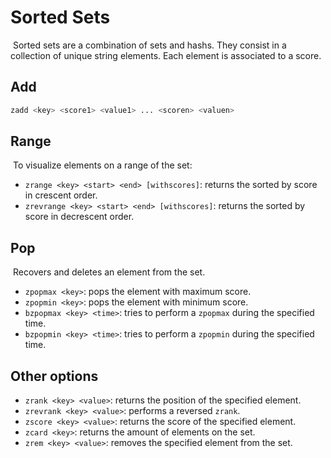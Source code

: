 # Sorted Sets

​	Sorted sets are a combination of sets and hashs. They consist in a collection of unique string elements. Each element is associated to a score.

## Add

```bash
zadd <key> <score1> <value1> ... <scoren> <valuen>
```

## Range

​	To visualize elements on a range of the set:

- `zrange <key> <start> <end> [withscores]`: returns the sorted by score in crescent order.
- `zrevrange <key> <start> <end> [withscores]`:  returns the sorted by score in decrescent order.

## Pop

​	Recovers and deletes an element from the set.

- `zpopmax <key>`: pops the element with maximum score.
- `zpopmin <key>`: pops the element with minimum score.
- `bzpopmax <key> <time>`: tries to perform a `zpopmax` during the specified time.
- `bzpopmin <key> <time>`: tries to perform a `zpopmin` during the specified time.

## Other options

- `zrank <key> <value>`: returns the position of the specified element.
- `zrevrank <key> <value>`: performs a reversed `zrank`.
- `zscore <key> <value>`: returns the score of the specified element.
- `zcard <key>`: returns the amount of elements on the set.
- `zrem <key> <value>`: removes the specified element from the set.
